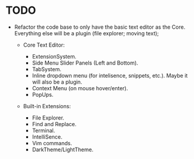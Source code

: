 # TODO

- Refactor the code base to only have the basic text editor as the Core. Everything else will be a plugin (file explorer; moving text);
  
  - Core Text Editor:
    - ExtensionSystem.
    - Side Menu Slider Panels (Left and Bottom).
    - TabSystem.
    - Inline dropdown menu (for intelisence, snippets, etc.). Maybe it will also be a plugin.
    - Context Menu (on mouse hover/enter).
    - PopUps.

  - Built-in Extensions:
    - File Explorer.
    - Find and Replace.
    - Terminal.
    - IntelliSence.
    - Vim commands.
    - DarkTheme/LightTheme.
